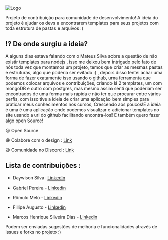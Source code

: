![Logo](https://user-images.githubusercontent.com/51785898/91583109-1abfdf80-e927-11ea-8ce3-1dc90ac8f9bd.png)

Projeto de contribuição para comunidade de desenvolvimento! A ideia do projeto é ajudar os devs a encontrarem templates para seus projetos com toda estrutura de pastas e arquivos :)

## ⁉ De onde surgiu a ideia?
A alguns dias estava falando com o Mateus Silva sobre a questão de não existir templates para nodejs , isso me deixou bem intrigado pelo fato de nós toda vez que montamos um projeto, temos que criar as mesmas pastas e estruturas, algo que poderia ser evitado :) , depois disso tentei achar uma forma de fazer exatamente isso usando o github, uma ferramenta que podemos colocar arquivos e contribuições, criando lá 2 templates, um com mongoDB e outro com postgres, mas mesmo assim senti que poderiam ser encontrados de uma forma mais rápida e não ter que procurar entre vários perfis, com isso tive a ideia de criar uma aplicação bem simples para praticar meus conhecimentos nos cursos, Crescendo aos poucos!E a ideia é uma é uma aplicação onde podemos visualizar e adicionar templates no site usando a url do github facilitando encontra-los! E também quero fazer algo open Source!

😃 Open Source

<p>😁 Colabore com o design : <a href="https://www.figma.com/file/epFy5E29vSvSU1aC1M2PZd/template-finder?node-id=4%3A115">Link</a> </p>
<p>😃 Comunidade no Discord : <a href="https://discord.gg/TVhc9k">Link</a> </p>

## Lista de contribuições :
* <p>Daywison Silva- <a href="https://www.linkedin.com/in/daywison-s-ab11b6121/">Linkedin</a> </p>
* <p>Gabriel Pereira - <a href="https://www.linkedin.com/in/gabriel-pereira-oliveira-78b1801ab/">Linkedin</a> </p>
* <p>Rômulo Melo - <a href="https://www.linkedin.com/in/romulo-melo/">Linkedin</a> </p>
* <p>Fillipe Augusto - <a href="https://www.linkedin.com/in/fillipeags/">Linkedin</a> </p>
* <p>Marcos Henrique Silveira Dias - <a href="https://www.linkedin.com/in/marcos-henrique-developer/">Linkedin</a> </p>

Podem ser enviadas sugestões de melhoria e funcionalidades através de issues e forks no projeto :) 

